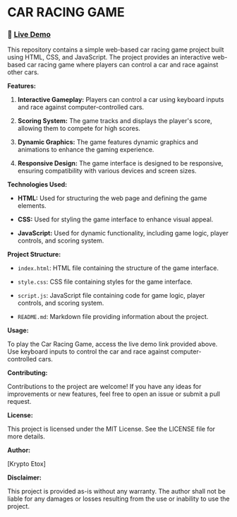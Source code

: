 # **CAR RACING GAME**

### 🔗 [Live Demo](https://krypto-etox.github.io/Car-racing-game/) 

This repository contains a simple web-based car racing game project built using HTML, CSS, and JavaScript. The project provides an interactive web-based car racing game where players can control a car and race against other cars.

**Features:**

1. **Interactive Gameplay:** Players can control a car using keyboard inputs and race against computer-controlled cars.

2. **Scoring System:** The game tracks and displays the player's score, allowing them to compete for high scores.

3. **Dynamic Graphics:** The game features dynamic graphics and animations to enhance the gaming experience.

4. **Responsive Design:** The game interface is designed to be responsive, ensuring compatibility with various devices and screen sizes.

**Technologies Used:**

- **HTML:** Used for structuring the web page and defining the game elements.

- **CSS:** Used for styling the game interface to enhance visual appeal.

- **JavaScript:** Used for dynamic functionality, including game logic, player controls, and scoring system.

**Project Structure:**

- `index.html`: HTML file containing the structure of the game interface.

- `style.css`: CSS file containing styles for the game interface.

- `script.js`: JavaScript file containing code for game logic, player controls, and scoring system.

- `README.md`: Markdown file providing information about the project.

**Usage:**

To play the Car Racing Game, access the live demo link provided above. Use keyboard inputs to control the car and race against computer-controlled cars.

**Contributing:**

Contributions to the project are welcome! If you have any ideas for improvements or new features, feel free to open an issue or submit a pull request.

**License:**

This project is licensed under the MIT License. See the LICENSE file for more details.

**Author:**

[Krypto Etox]


**Disclaimer:**

This project is provided as-is without any warranty. The author shall not be liable for any damages or losses resulting from the use or inability to use the project.
